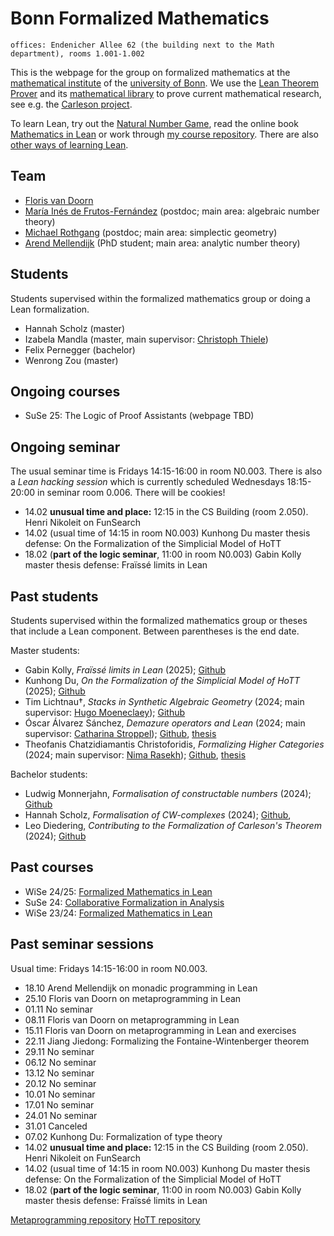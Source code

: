 <!-- title: "Bonn Formalized Mathematics group" -->
<!-- todo: add picture -->

# Bonn Formalized Mathematics

```
offices: Endenicher Allee 62 (the building next to the Math department), rooms 1.001-1.002
```

This is the webpage for the group on formalized mathematics at the [mathematical institute](https://www.math.uni-bonn.de/) of the [university of Bonn](https://www.uni-bonn.de). We use the [Lean Theorem Prover](https://lean-lang.org/) and its [mathematical library](https://leanprover-community.github.io/) to prove current mathematical research, see e.g. the [Carleson project](https://florisvandoorn.com/carleson/).

To learn Lean, try out the [Natural Number Game](https://adam.math.hhu.de/#/g/hhu-adam/NNG4), read the online book [Mathematics in Lean](https://leanprover-community.github.io/mathematics_in_lean/) or work through [my course repository](https://github.com/fpvandoorn/LeanCourse24/). There are also [other ways of learning Lean](https://leanprover-community.github.io/learn.html).

## Team

* [Floris van Doorn](index.md)
* [María Inés de Frutos-Fernández](https://mariainesdff.github.io/) (postdoc; main area: algebraic number theory)
* [Michael Rothgang](https://www.math.uni-bonn.de/people/rothgang/) (postdoc; main area: simplectic geometry)
* [Arend Mellendijk](https://github.com/FLDutchmann) (PhD student; main area: analytic number theory)

## Students

Students supervised within the formalized mathematics group or doing a Lean formalization.

* Hannah Scholz (master)
* Izabela Mandla (master, main supervisor: [Christoph Thiele](https://www.math.uni-bonn.de/people/thiele/index.html))
* Felix Pernegger (bachelor)
* Wenrong Zou (master)

## Ongoing courses

* SuSe 25: The Logic of Proof Assistants (webpage TBD)

## Ongoing seminar

The usual seminar time is Fridays 14:15-16:00 in room N0.003. 
There is also a *Lean hacking session* which is currently scheduled Wednesdays 18:15-20:00 in seminar room 0.006. There will be cookies!

* 14.02 **unusual time and place:** 12:15 in the CS Building (room 2.050). Henri Nikoleit on FunSearch
* 14.02 (usual time of 14:15 in room N0.003) Kunhong Du master thesis defense: On the Formalization of the Simplicial Model of HoTT
* 18.02 (**part of the logic seminar**, 11:00 in room N0.003) Gabin Kolly master thesis defense: Fraïssé limits in Lean

## Past students

Students supervised within the formalized mathematics group or theses that include a Lean component. Between parentheses is the end date.

Master students:
* Gabin Kolly, *Fraïssé limits in Lean* (2025); [Github](https://github.com/GabinKolly)<!--, [thesis](theses/GabinKolly.pdf)-->
* Kunhong Du, *On the Formalization of the Simplicial Model of HoTT* (2025); [Github](https://github.com/KunhongDu/HoTT-Model)<!--, [thesis](theses/KunhongDu.pdf)--> <!-- PhD with Nicolai Kraus? -->
* Tim Lichtnau†, *Stacks in Synthetic Algebraic Geometry* (2024; main supervisor: [Hugo Moeneclaey](https://www.hugomoeneclaey.com/)); [Github](https://github.com/timlichtnau/)
* Óscar Álvarez Sánchez, *Demazure operators and Lean* (2024; main supervisor: [Catharina Stroppel](https://www.math.uni-bonn.de/ag/stroppel/)); [Github](https://github.com/bolito2/DemazureOperatorsLean), [thesis](theses/OscarAlvarez.pdf)
* Theofanis Chatzidiamantis Christoforidis, *Formalizing Higher Categories* (2024; main supervisor: [Nima Rasekh](https://nimarasekh.github.io/)); [Github](https://github.com/thchatzidiamantis/sHoTT), [thesis](theses/TheofanisChristoforidis.pdf) <!-- PhD in London, Western Ontario -->

Bachelor students:
* Ludwig Monnerjahn, *Formalisation of constructable numbers* (2024); [Github](https://github.com/Louis-Le-Grand/Formalisation-of-constructable-numbers) <!--, [thesis](theses/LudwigMonnerjahn.pdf)-->
* Hannah Scholz, *Formalisation of CW-complexes* (2024); [Github](https://github.com/scholzhannah/CWComplexes/), <!--[thesis](theses/HannahScholz.pdf)-->
* Leo Diedering, *Contributing to the Formalization of Carleson's Theorem* (2024); [Github](https://github.com/ldiedering)<!--, [thesis](theses/LeoDiedering.pdf)-->


## Past courses

* WiSe 24/25: [Formalized Mathematics in Lean](https://github.com/fpvandoorn/LeanCourse24/)
* SuSe 24: [Collaborative Formalization in Analysis](https://github.com/fpvandoorn/BonnAnalysis/)
* WiSe 23/24: [Formalized Mathematics in Lean](https://github.com/fpvandoorn/LeanCourse23/)


## Past seminar sessions

Usual time: Fridays 14:15-16:00 in room N0.003.

* 18.10 Arend Mellendijk on monadic programming in Lean
* 25.10 Floris van Doorn on metaprogramming in Lean
* 01.11 No seminar
* 08.11 Floris van Doorn on metaprogramming in Lean
* 15.11 Floris van Doorn on metaprogramming in Lean and exercises
* 22.11 Jiang Jiedong: Formalizing the Fontaine-Wintenberger theorem
* 29.11 No seminar
* 06.12 No seminar
* 13.12 No seminar
* 20.12 No seminar
* 10.01 No seminar
* 17.01 No seminar
* 24.01 No seminar
* 31.01 Canceled
* 07.02 Kunhong Du: Formalization of type theory
* 14.02 **unusual time and place:** 12:15 in the CS Building (room 2.050). Henri Nikoleit on FunSearch
* 14.02 (usual time of 14:15 in room N0.003) Kunhong Du master thesis defense: On the Formalization of the Simplicial Model of HoTT
* 18.02 (**part of the logic seminar**, 11:00 in room N0.003) Gabin Kolly master thesis defense: Fraïssé limits in Lean

[Metaprogramming repository](https://github.com/fpvandoorn/BonnLeanSeminar)
[HoTT repository](https://github.com/thchatzidiamantis/BonnHoTTSeminar)

